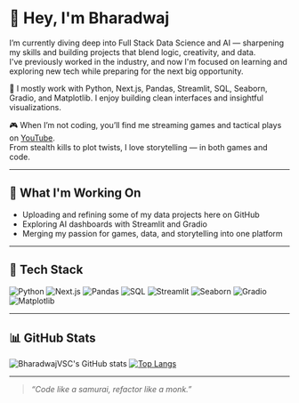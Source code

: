 # 👋 Hey, I'm Bharadwaj 

I’m currently diving deep into Full Stack Data Science and AI — sharpening my skills and building projects that blend logic, creativity, and data.  
I've previously worked in the industry, and now I'm focused on learning and exploring new tech while preparing for the next big opportunity.

🧰 I mostly work with Python, Next.js, Pandas, Streamlit, SQL, Seaborn, Gradio, and Matplotlib. I enjoy building clean interfaces and insightful visualizations.

🎮 When I’m not coding, you’ll find me streaming games and tactical plays on [YouTube](https://www.youtube.com/@zaangetsuu).  
From stealth kills to plot twists, I love storytelling — in both games and code.

---

## 🔭 What I'm Working On
- Uploading and refining some of my data projects here on GitHub
- Exploring AI dashboards with Streamlit and Gradio
- Merging my passion for games, data, and storytelling into one platform

---

## 🧠 Tech Stack
![Python](https://img.shields.io/badge/-Python-black?style=flat-square&logo=python)
![Next.js](https://img.shields.io/badge/-Next.js-black?style=flat-square&logo=next.js)
![Pandas](https://img.shields.io/badge/-Pandas-black?style=flat-square&logo=pandas)
![SQL](https://img.shields.io/badge/-SQL-black?style=flat-square&logo=mysql)
![Streamlit](https://img.shields.io/badge/-Streamlit-black?style=flat-square&logo=streamlit)
![Seaborn](https://img.shields.io/badge/-Seaborn-black?style=flat-square&logo=seaborn)
![Gradio](https://img.shields.io/badge/-Gradio-black?style=flat-square&logo=gradio)
![Matplotlib](https://img.shields.io/badge/-Matplotlib-black?style=flat-square&logo=matplotlib)

---

## 📊 GitHub Stats

![BharadwajVSC's GitHub stats](https://github-readme-stats.vercel.app/api?username=BharadwajVSC&show_icons=true&theme=radical)
[![Top Langs](https://github-readme-stats.vercel.app/api/top-langs/?username=BharadwajVSC&layout=compact&theme=radical)](https://github.com/BharadwajVSC)

---

> _“Code like a samurai, refactor like a monk.”_
